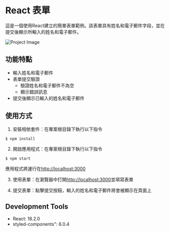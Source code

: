 # React 表單

這是一個使用React建立的簡單表單範例。該表單具有姓名和電子郵件字段，並在提交後顯示所輸入的姓名和電子郵件。

![Project Image](https://github.com/ailsayang999/My_First_React_Form/public/3-1_A3_AilsaYang.png)

## 功能特點

- 輸入姓名和電子郵件
- 表單提交驗證
  - 驗證姓名和電子郵件不為空
  - 顯示錯誤訊息
- 提交後顯示已輸入的姓名和電子郵件

## 使用方式

1. 安裝相依套件：在專案根目錄下執行以下指令
```
$ npm install
```

2. 開啟應用程式：在專案根目錄下執行以下指令
```
$ npm start
```

應用程式將運行在[http://localhost:3000](http://localhost:3000)

3. 使用表單：在瀏覽器中打開[http://localhost:3000](http://localhost:3000)並填寫表單

4. 提交表單：點擊提交按鈕，輸入的姓名和電子郵件將會被顯示在頁面上

## Development Tools
* React: 18.2.0
* styled-components": 6.0.4

